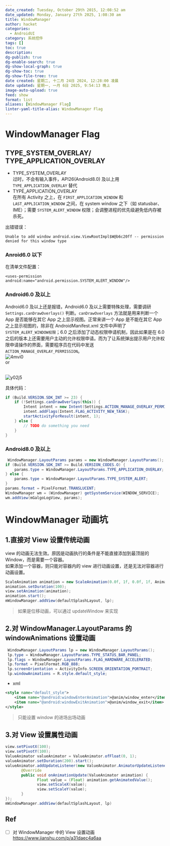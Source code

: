 ```yaml
---
date_created: Tuesday, October 29th 2015, 12:08:52 am
date_updated: Monday, January 27th 2025, 1:08:30 am
title: WindowManager
author: hacket
categories:
  - AndroidUI
category: 系统控件
tags: []
toc: true
description: 
dg-publish: true
dg-enable-search: true
dg-show-local-graph: true
dg-show-toc: true
dg-show-file-tree: true
date created: 星期二, 十二月 24日 2024, 12:28:00 凌晨
date updated: 星期一, 一月 6日 2025, 9:54:13 晚上
image-auto-upload: true
feed: show
format: list
aliases: [WindowManager Flag]
linter-yaml-title-alias: WindowManager Flag
---
```


# WindowManager Flag

## TYPE_SYSTEM_OVERLAY/ TYPE_APPLICATION_OVERLAY

- TYPE_SYSTEM_OVERLAY<br />过时，不会有输入事件，API26(Android8.0) 及以上用 `TYPE_APPLICATION_OVERLAY` 替代
- TYPE_APPLICATION_OVERLAY<br />在所有 Activity 之上，在 `FIRST_APPLICATION_WINDOW` 和 `LAST_APPLICATION_WINDOW` 之间，在 system window 之下（如 statusbar、IME）；需要 `SYSTEM_ALERT_WINDOW` 权限；会调整进程的优先级避免低内存被杀死。

出错错误：

```
Unable to add window android.view.ViewRootImpl$W@b6c20ff -- permission denied for this window type
```

### Anroid6.0 以下

在清单文件配置：

```
<uses-permission android:name="android.permission.SYSTEM_ALERT_WINDOW"/>
```

### Android6.0 及以上

Android6.0 及以上还是报错，Android6.0 及以上需要特殊处理，需要调研 `Settings.canDrawOverlays()` 判断。`canDrawOverlays` 方法就是用来判断一个 App 是否能够在其它 App 之上显示视图。正常来讲一个 App 是不能在其它 App 之上显示视图的，除非在 AndroidManifest.xml 文件中声明了 `SYSTEM_ALERT_WINDOW权限`；6.0 之后添加了动态权限申请机制，因此如果是在 6.0 之后的版本上还需要用户主动的允许权限申请。而为了让系统弹出提示用户允许权限申请操作的界面，需要程序员在代码中发送 `ACTION_MANAGE_OVERLAY_PERMISSION`。<br />![4mvi0](https://raw.githubusercontent.com/hacket/ObsidianOSS/master/obsidian/202501270108798.png)<br />or

<br />![y02j5](https://raw.githubusercontent.com/hacket/ObsidianOSS/master/obsidian/202501270108799.png)<br />

具体代码：

```java
if (Build.VERSION.SDK_INT >= 23) {
    if (!Settings.canDrawOverlays(this)) {
        Intent intent = new Intent(Settings.ACTION_MANAGE_OVERLAY_PERMISSION);
        intent.addFlags(Intent.FLAG_ACTIVITY_NEW_TASK);
        startActivityForResult(intent, 1);
    } else {
        // TODO do something you need
    }
}
```

### Android8.0 及以上

```java
 WindowManager.LayoutParams params = new WindowManager.LayoutParams();
if (Build.VERSION.SDK_INT >= Build.VERSION_CODES.O) {
    params.type = WindowManager.LayoutParams.TYPE_APPLICATION_OVERLAY;
} else {
    params.type = WindowManager.LayoutParams.TYPE_SYSTEM_ALERT;
}
params.format = PixelFormat.TRANSLUCENT;
WindowManager wm = (WindowManager) getSystemService(WINDOW_SERVICE);
wm.addView(mGalgoLogView, params);
```

# WindowManager 动画坑

## 1.直接对 View 设置传统动画

view 的动画无法生效。原因是动画执行的条件是不能直接添加到最顶层的 Window，而是需要一个容器。<br />如果添加一个容器，则只能对容器内的 view 进行动画设置，还是无法对容器进行动画设置。

```java
ScaleAnimation animation = new ScaleAnimation(0.0f, 1f, 0.0f, 1f, Animation.ABSOLUTE, 100, Animation.ABSOLUTE, 100);
animation.setDuration(100);
view.setAnimation(animation);
animation.start();
mWindowManager.addView(defaultSplashLayout, lp);
```

> 如果是位移动画，可以通过 updateWindow 来实现

## 2.对 WindowManager.LayoutParams 的 windowAnimations 设置动画

```java
 WindowManager.LayoutParams lp = new WindowManager.LayoutParams();
 lp.type = WindowManager.LayoutParams.TYPE_STATUS_BAR_PANEL;
 lp.flags = WindowManager.LayoutParams.FLAG_HARDWARE_ACCELERATED;
 lp.format = PixelFormat.RGB_888;
 lp.screenOrientation = ActivityInfo.SCREEN_ORIENTATION_PORTRAIT;
 lp.windowAnimations = R.style.default_style;
```

- xml

```xml
<style name="default_style">
    <item name="@android:windowEnterAnimation">@anim/window_enter</item>
    <item name="@android:windowExitAnimation">@anim/window_exit</item>
</style>
```

> 只能设置 window 的进场出场动画

## 3.对 View 设置属性动画

```java
view.setPivotX(100);
view.setPivotY(100);
ValueAnimator valueAnimator = ValueAnimator.ofFloat(0, 1);
valueAnimator.setDuration(200).start();
valueAnimator.addUpdateListener(new ValueAnimator.AnimatorUpdateListener() {
       @Override
       public void onAnimationUpdate(ValueAnimator animation) {
              Float value = (Float) animation.getAnimatedValue();
              view.setScaleX(value);
              view.setScaleY(value);
       }
});
mWindowManager.addView(defaultSplashLayout, lp)
```

## Ref

- [ ] 对 WindowManager 中的 View 设置动画<br /><https://www.jianshu.com/p/a31daec4a6aa>
